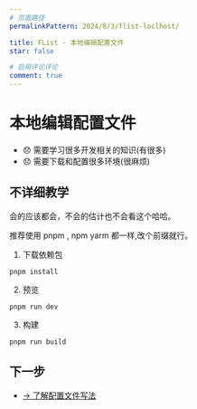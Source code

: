 ```yaml
---
# 页面路径
permalinkPattern: 2024/8/3/flist-loclhost/

title: FList - 本地编辑配置文件
star: false

# 启用评论评论
comment: true
---
```

# 本地编辑配置文件
- 😞 需要学习很多开发相关的知识(有很多)
- 😞 需要下载和配置很多环境(很麻烦)

## 不详细教学
会的应该都会，不会的估计也不会看这个哈哈。

推荐使用 pnpm , npm yarm 都一样,改个前缀就行。
1. 下载依赖包
``` shell
pnpm install
```

2. 预览
``` shell
pnpm run dev
```

3. 构建
``` shell
pnpm run build
```

## 下一步
- [-> 了解配置文件写法](../5-了解配置文件的写法.md)